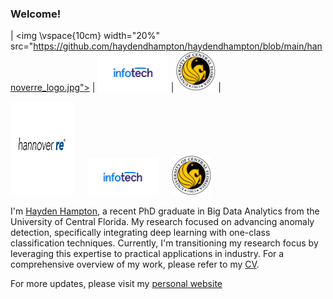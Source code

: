 ### Welcome!


| <img \vspace{10cm} width="20%" src="https://github.com/haydendhampton/haydendhampton/blob/main/hannoverre_logo.jpg"> | <img width="22.5%" src="https://github.com/haydendhampton/haydendhampton/blob/main/infotech_logo.png"> | <img width="12.5%" src="https://github.com/haydendhampton/haydendhampton/blob/main/ucf_logo.png"> |


<p float="left" width="100%">
<img width="20%" src="https://github.com/haydendhampton/haydendhampton/blob/main/hannoverre_logo.jpg" height="150"/>
&emsp;
<img width="22.5%" src="https://github.com/haydendhampton/haydendhampton/blob/main/infotech_logo.png" /> 
&emsp;
<img width="12.5%" src="https://github.com/haydendhampton/haydendhampton/blob/main/ucf_logo.png" />
</p>

I'm [Hayden Hampton](https://haydenhampton.com/), a recent PhD graduate in Big Data Analytics from the University of Central Florida. My research focused on advancing anomaly detection, specifically integrating deep learning with one-class classification techniques. Currently, I'm transitioning my research focus by leveraging this expertise to practical applications in industry. For a comprehensive overview of my work, please refer to my [CV](https://haydenhampton.com/wp-content/uploads/2024/01/Hayden_Hampton_CV.pdf).

For more updates, please visit my [personal website](https://haydenhampton.com/)

<!--
<p float="center">
<img src="https://github.com/haydendhampton/haydendhampton/blob/main/ucf_logo.png" width="100"/>
&emsp;
<img src="https://github.com/haydendhampton/haydendhampton/blob/main/infotech_logo.png" width="200"/> 
&emsp;
<img src="https://github.com/haydendhampton/haydendhampton/blob/main/hannover_logo.jpg" width="175"/>
</p>


<br clear="left"/>
<p float="left">
  <img src="https://github.com/haydendhampton/haydendhampton/blob/main/ucf_logo.png" width="100">
  <img src="https://github.com/haydendhampton/haydendhampton/blob/main/infotech_logo.png" width="200">
  <img src="https://github.com/haydendhampton/haydendhampton/blob/main/21403.png" align="left" width="150">
</p>
  <img src="https://github.com/haydendhampton/haydendhampton/blob/main/12569.png" width="250", height="50">
<img src="https://github.com/haydendhampton/haydendhampton/blob/main/hannover_logo.jpg" width="175">
height="100"
**haydendhampton/haydendhampton** is a ✨ _special_ ✨ repository because its `README.md` (this file) appears on your GitHub profile.

Here are some ideas to get you started:

![alt text](https://github.com/haydendhampton/haydendhampton/blob/main/ucf_logo.png)

- 🔭 I’m currently working on ...
- 🌱 I’m currently learning ...
- 👯 I’m looking to collaborate on ...
- 🤔 I’m looking for help with ...
- 💬 Ask me about ...
- 📫 How to reach me: ...
- 😄 Pronouns: ...
- ⚡ Fun fact: ...
-->
